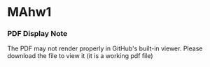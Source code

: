 # MAhw1

### PDF Display Note
The PDF may not render properly in GitHub's built-in viewer. Please download the file to view it (it is a working pdf file)


